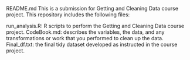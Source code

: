 README.md
This is a submission for Getting and Cleaning Data course project. This repository includes the following files:

run_analysis.R: R scripts to perform the Getting and Cleaning Data course project.
CodeBook.md: describes the variables, the data, and any transformations or work that you performed to clean up the data.
Final_df.txt: the final tidy dataset developed as instructed in the course project.